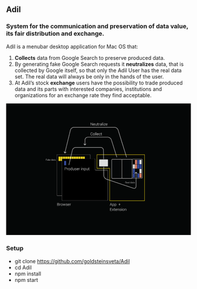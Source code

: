 ## Adil

### System for the communication and preservation of data value, its fair distribution and exchange.

Adil is a menubar desktop application for Mac OS that:

1. **Collects** data from Google Search to preserve produced data.
2. By generating fake Google Search requests it **neutralizes** data, that is collected by Google itself, so that only the Adil User has the real data set. The real data will always be only in the hands of the user.
3. At Adil’s stock **exchange** users have the possibility to trade produced data and its parts with interested companies, institutions and organizations for an exchange rate they find acceptable.

![](public/assets/img/adil_1.0.4.png)

### Setup
- git clone https://github.com/goldsteinsveta/Adil
- cd Adil
- npm install
- npm start


